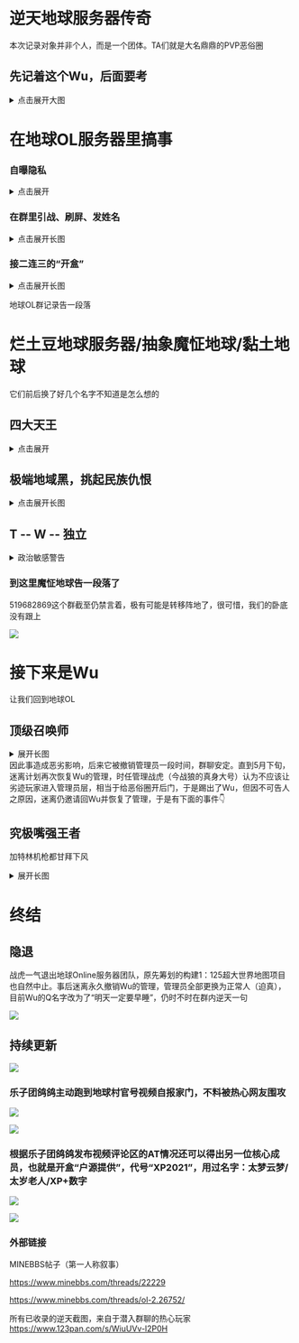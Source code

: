 # 逆天地球服务器传奇
本次记录对象并非个人，而是一个团体。TA们就是大名鼎鼎的PVP恶俗圈


## 先记着这个Wu，后面要考

<details>
  
<summary>点击展开大图</summary>
  
![](/others/earth/Wu.jpg)

![](/others/earth/Wu/哔哩哔哩.jpg)

https://space.bilibili.com/3546574909082318

</details>

# 在地球OL服务器里搞事

### 自曝隐私
<details>
  
<summary>点击展开</summary>
  
![](/others/earth/自曝.png)

然后反悔了开始求人帮忙了

![](/others/earth/后悔发布自己隐私信息.png)

因为后悔发了自己个人信息刷屏AT管理员撤回，但被禁言了（滑稽）

![](/others/earth/刷屏被禁言.png)

![](/others/earth/刷屏被禁言后私聊辱骂管理.png)

</details>

###   在群里引战、刷屏、发姓名
<details>
<summary>点击展开长图</summary>

简介：地球Online，是一个世界地图服务器，腐竹为迷离（暂不讨论），曾和地球村服务器联谊，地图存档均由战虎制作并调配，迷离提供高容量高RAM云主机用于生成大体积地图

![](/others/earth/0.jpg)

后来试图欺骗群主迷离，不料截图证据一直存着
![](/others/earth/1.jpg)

深夜潜入群聊刷屏炸群，记录于2024大年三十

![](/others/earth/深夜潜入群聊刷屏.png)

刘弘本人词条：https://baike.baidu.com/item/%E5%88%98%E5%BC%98/1027041

</details>

### 接二连三的“开盒”
<details>
<summary>点击展开长图</summary>

（生成大众名）

![](/others/earth/开盒1.jpg)
![](/others/earth/开盒2.jpg)
![](/others/earth/开盒3.jpg)
![](/others/earth/开盒4.png)

</details>

地球OL群记录告一段落

# 烂土豆地球服务器/抽象魔怔地球/黏土地球

它们前后换了好几个名字不知道是怎么想的

## 四大天王

<details>
<summary>点击展开</summary>

骨干成员——主力输出

![](/others/earth/骨干成员/明泽.jpg)
![](/others/earth/骨干成员/qsllw.jpg)
![](/others/earth/骨干成员/腐烂盾.jpg)
![](/others/earth/骨干成员/牛马.jpg)

</details>

## 极端地域黑，挑起民族仇恨

<details>
<summary>点击展开长图</summary>

![](/others/earth/河南、上海震怒.jpg)

</details>



## T -- W -- 独立
<details>
<summary>政治敏感警告</summary>

![](/others/earth/台独1.jpg)

![](/others/earth/台独2.jpg)

![](/others/earth/台独3.jpg)

</details>



### 到这里魔怔地球告一段落了
519682869这个群截至仍禁言着，极有可能是转移阵地了，很可惜，我们的卧底没有跟上

![](/others/earth/群现状.jpg)

# 接下来是Wu

让我们回到地球OL

## 顶级召唤师
<details>
<summary>展开长图</summary>

记录于大年三十

![](/others/earth/Wu/深夜邀请水军炸群.jpg)

</details>
因此事造成恶劣影响，后来它被撤销管理员一段时间，群聊安定。直到5月下旬，迷离计划再次恢复Wu的管理，时任管理战虎（今战狼的真身大号）认为不应该让劣迹玩家进入管理员层，相当于给恶俗圈开后门，于是踢出了Wu，但因不可告人之原因，迷离仍邀请回Wu并恢复了管理，于是有下面的事件👇

## 究极嘴强王者

加特林机枪都甘拜下风

<details>

<summary>展开长图</summary>

![](/others/earth/Wu/刷屏炸群.png)

PS:据说所谓的真实姓名和照片是看了战虎发在小世界的和室友毕业合照抠下来的（不是查ICP备案！绝对不是😱）


![](/others/earth/Wu/1.png)
![](/others/earth/Wu/2.png)
![](/others/earth/Wu/3.png)
![](/others/earth/Wu/4.png)

</details>

# 终结
## 隐退
战虎一气退出地球Online服务器团队，原先筹划的构建1：125超大世界地图项目也自然中止。事后迷离永久撤销Wu的管理，管理员全部更换为正常人（迫真），目前Wu的Q名字改为了“明天一定要早睡”，仍时不时在群内逆天一句

![](/others/earth/Wu/改名了.jpg)

## 持续更新

![](/others/earth/2.jpg)

### 乐子团鸽鸽主动跑到地球村官号视频自报家门，不料被热心网友围攻

![](/others/earth//哔哩哔哩/哔哩哔哩评论区.png)


![](/others/earth//哔哩哔哩/哔哩哔哩个人空间2.jpg)


### 根据乐子团鸽鸽发布视频评论区的AT情况还可以得出另一位核心成员，也就是开盒“户源提供”，代号“XP2021”，用过名字：太梦云梦/太岁老人/XP+数字

![](/others/earth//哔哩哔哩/哔哩哔哩个人空间1.jpg)

![](/others/earth//哔哩哔哩/逆天视频简介.jpg)

### 外部链接
MINEBBS帖子（第一人称叙事）

https://www.minebbs.com/threads/22229

https://www.minebbs.com/threads/ol-2.26752/

所有已收录的逆天截图，来自于潜入群聊的热心玩家
https://www.123pan.com/s/WiuUVv-l2P0H
